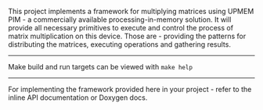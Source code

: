 This project implements a framework for multiplying matrices using UPMEM PIM - a commercially available processing-in-memory solution. It will provide all necessary primitives to execute and control the process of matrix multiplication on this device. Those are - providing the patterns for distributing the matrices, executing operations and gathering results.

---

Make build and run targets can be viewed with ```make help```

--- 

For implementing the framework provided here in your project - refer to the inline API documentation or Doxygen docs.
